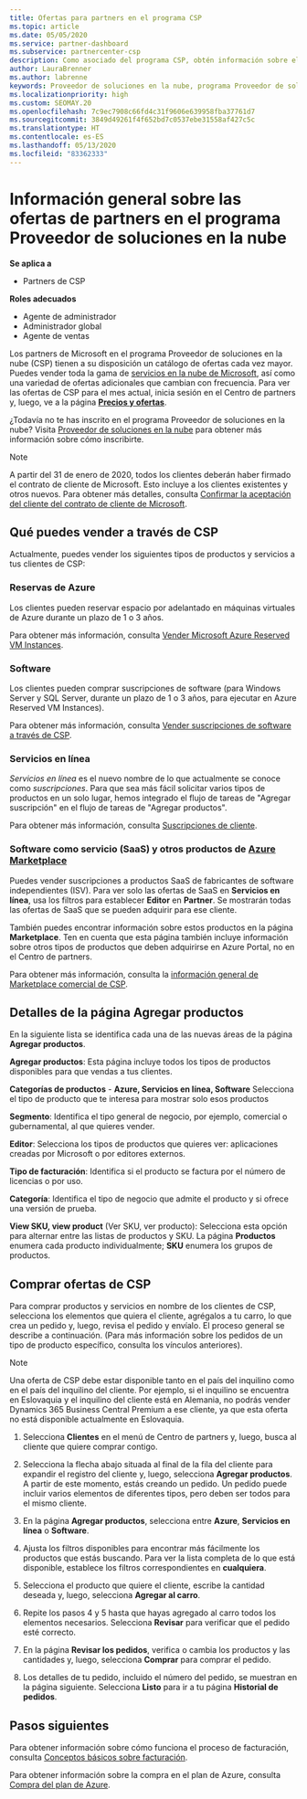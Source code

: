 ```yaml
---
title: Ofertas para partners en el programa CSP
ms.topic: article
ms.date: 05/05/2020
ms.service: partner-dashboard
ms.subservice: partnercenter-csp
description: Como asociado del programa CSP, obtén información sobre el creciente catálogo de servicios en la nube de Microsoft y las ofertas que puedes vender a los clientes.
author: LauraBrenner
ms.author: labrenne
keywords: Proveedor de soluciones en la nube, programa Proveedor de soluciones en la nube, CSP, agregar un producto, vender a clientes, ofertas de partners, ofertas de CSP, servicios basados en la nube, Azure, Office 365, Dynamics, partner de CSP, vender en CSP, RI de Azure, instancias de máquina virtual reservadas de Azure, reservas de Azure, servicios en línea, software de suscripción, AHUB, SQL Server en Azure, Windows Server Azure, suscripciones de clientes
ms.localizationpriority: high
ms.custom: SEOMAY.20
ms.openlocfilehash: 7c9ec7908c66fd4c31f9606e639958fba37761d7
ms.sourcegitcommit: 3849d49261f4f652bd7c0537ebe31558af427c5c
ms.translationtype: HT
ms.contentlocale: es-ES
ms.lasthandoff: 05/13/2020
ms.locfileid: "83362333"
---
```

# <a name="overview-of-partner-offers-in-the-cloud-solution-provider-program"></a>Información general sobre las ofertas de partners en el programa Proveedor de soluciones en la nube

**Se aplica a**

- Partners de CSP

**Roles adecuados**

- Agente de administrador
- Administrador global
- Agente de ventas

Los partners de Microsoft en el programa Proveedor de soluciones en la nube (CSP) tienen a su disposición un catálogo de ofertas cada vez mayor. Puedes vender toda la gama de [servicios en la nube de Microsoft](https://partner.microsoft.com/cloud-solution-provider/products-and-services), así como una variedad de ofertas adicionales que cambian con frecuencia. Para ver las ofertas de CSP para el mes actual, inicia sesión en el Centro de partners y, luego, ve a la página [**Precios y ofertas**](https://partnercenter.microsoft.com/pcv/sales).  

¿Todavía no te has inscrito en el programa Proveedor de soluciones en la nube? Visita [Proveedor de soluciones en la nube](https://partner.microsoft.com/cloud-solution-provider) para obtener más información sobre cómo inscribirte. 

>[!NOTE]
>A partir del 31 de enero de 2020, todos los clientes deberán haber firmado el contrato de cliente de Microsoft. Esto incluye a los clientes existentes y otros nuevos. Para obtener más detalles, consulta [Confirmar la aceptación del cliente del contrato de cliente de Microsoft](confirm-customer-agreement.md).

## <a name="what-you-can-sell-through-csp"></a>Qué puedes vender a través de CSP

Actualmente, puedes vender los siguientes tipos de productos y servicios a tus clientes de CSP:

### <a name="azure-reservations"></a>Reservas de Azure

   Los clientes pueden reservar espacio por adelantado en máquinas virtuales de Azure durante un plazo de 1 o 3 años.

   Para obtener más información, consulta [Vender Microsoft Azure Reserved VM Instances](azure-reservations.md).

### <a name="software"></a>Software

   Los clientes pueden comprar suscripciones de software (para Windows Server y SQL Server, durante un plazo de 1 o 3 años, para ejecutar en Azure Reserved VM Instances).

   Para obtener más información, consulta [Vender suscripciones de software a través de CSP](csp-software-subscriptions.md).  

### <a name="online-services"></a>Servicios en línea

   *Servicios en línea* es el nuevo nombre de lo que actualmente se conoce como *suscripciones*. Para que sea más fácil solicitar varios tipos de productos en un solo lugar, hemos integrado el flujo de tareas de "Agregar suscripción" en el flujo de tareas de "Agregar productos".

   Para obtener más información, consulta [Suscripciones de cliente](customer-subscriptions.md).

### <a name="software-as-a-service-saas-and-other-azure-marketplace-products"></a>Software como servicio (SaaS) y otros productos de [Azure Marketplace](https://azuremarketplace.microsoft.com/marketplace)

   Puedes vender suscripciones a productos SaaS de fabricantes de software independientes (ISV). Para ver solo las ofertas de SaaS en **Servicios en línea**, usa los filtros para establecer **Editor** en **Partner**. Se mostrarán todas las ofertas de SaaS que se pueden adquirir para ese cliente.

   También puedes encontrar información sobre estos productos en la página **Marketplace**. Ten en cuenta que esta página también incluye información sobre otros tipos de productos que deben adquirirse en Azure Portal, no en el Centro de partners.

   Para obtener más información, consulta la [información general de Marketplace comercial de CSP](CSP-commercial-marketplace-overview.md).

## <a name="add-products-page-details"></a>Detalles de la página Agregar productos

En la siguiente lista se identifica cada una de las nuevas áreas de la página **Agregar productos**.

**Agregar productos**: Esta página incluye todos los tipos de productos disponibles para que vendas a tus clientes.

**Categorías de productos** - **Azure, Servicios en línea, Software** Selecciona el tipo de producto que te interesa para mostrar solo esos productos

**Segmento**: Identifica el tipo general de negocio, por ejemplo, comercial o gubernamental, al que quieres vender.

**Editor**: Selecciona los tipos de productos que quieres ver: aplicaciones creadas por Microsoft o por editores externos.

**Tipo de facturación**: Identifica si el producto se factura por el número de licencias o por uso.

**Categoría**: Identifica el tipo de negocio que admite el producto y si ofrece una versión de prueba.

**View SKU, view product** (Ver SKU, ver producto): Selecciona esta opción para alternar entre las listas de productos y SKU. La página **Productos**  enumera cada producto individualmente; **SKU**  enumera los grupos de productos.

## <a name="buy-csp-offers"></a>Comprar ofertas de CSP

Para comprar productos y servicios en nombre de los clientes de CSP, selecciona los elementos que quiera el cliente, agrégalos a tu carro, lo que crea un pedido y, luego, revisa el pedido y envíalo. El proceso general se describe a continuación. (Para más información sobre los pedidos de un tipo de producto específico, consulta los vínculos anteriores).

>[!Note]
>Una oferta de CSP debe estar disponible tanto en el país del inquilino como en el país del inquilino del cliente. Por ejemplo, si el inquilino se encuentra en Eslovaquia y el inquilino del cliente está en Alemania, no podrás vender Dynamics 365 Business Central Premium a ese cliente, ya que esta oferta no está disponible actualmente en Eslovaquia.

1. Selecciona **Clientes** en el menú de Centro de partners y, luego, busca al cliente que quiere comprar contigo. 

2. Selecciona la flecha abajo situada al final de la fila del cliente para expandir el registro del cliente y, luego, selecciona **Agregar productos**. A partir de este momento, estás creando un pedido. Un pedido puede incluir varios elementos de diferentes tipos, pero deben ser todos para el mismo cliente.

3. En la página **Agregar productos**, selecciona entre **Azure**, **Servicios en línea** o **Software**.

4. Ajusta los filtros disponibles para encontrar más fácilmente los productos que estás buscando. Para ver la lista completa de lo que está disponible, establece los filtros correspondientes en **cualquiera**.

5. Selecciona el producto que quiere el cliente, escribe la cantidad deseada y, luego, selecciona **Agregar al carro**.

6. Repite los pasos 4 y 5 hasta que hayas agregado al carro todos los elementos necesarios. Selecciona **Revisar** para verificar que el pedido esté correcto.  

7. En la página **Revisar los pedidos**, verifica o cambia los productos y las cantidades y, luego, selecciona **Comprar** para comprar el pedido.

8. Los detalles de tu pedido, incluido el número del pedido, se muestran en la página siguiente. Selecciona **Listo** para ir a tu página **Historial de pedidos**.

## <a name="next-steps"></a>Pasos siguientes

Para obtener información sobre cómo funciona el proceso de facturación, consulta [Conceptos básicos sobre facturación](https://docs.microsoft.com/partner-center/billing-basics).

Para obtener información sobre la compra en el plan de Azure, consulta [Compra del plan de Azure](purchase-azure-plan.md).